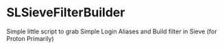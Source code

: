 # SLSieveFilterBuilder
Simple little script to grab Simple Login Aliases and Build filter in Sieve (for Proton Primarily)
